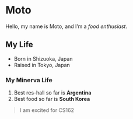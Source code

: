 # Moto

Hello, my name is Moto, and I’m a _food enthusiast_.

## My Life

- Born in Shizuoka, Japan
- Raised in Tokyo, Japan
  
### My Minerva Life

1. Best res-hall so far is **Argentina**
2. Best food so far is **South Korea**
  
> I am excited for CS162

